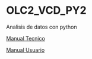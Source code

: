 # OLC2_VCD_PY2
Analisis de datos con python

[Manual Tecnico](/manuales/tecnico.md)

[Manual Usuario](/manuales/usuario.md)

